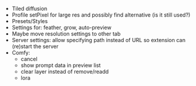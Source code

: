 * Tiled diffusion
* Profile setPixel for large res and possibly find alternative (is it still used?)
* Presets/Styles
* Settings for: feather, grow, auto-preview
* Maybe move resolution settings to other tab
* Server settings: allow specifying path instead of URL so extension can (re)start the server
* Comfy: 
    * cancel
    * show prompt data in preview list
    * clear layer instead of remove/readd
    * lora